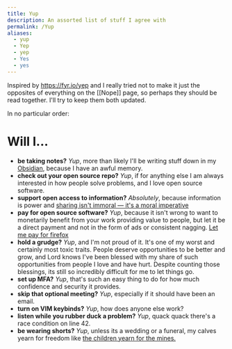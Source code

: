```yaml
---
title: Yup
description: An assorted list of stuff I agree with
permalink: /Yup
aliases:
  - yup
  - Yep
  - yep
  - Yes
  - yes
---
```


Inspired by https://fyr.io/yep and I really tried not to make it just the opposites of everything on the [[Nope]] page, so perhaps they should be read together. I'll try to keep them both updated.

In no particular order:

# Will I...

- **be taking notes?** *Yup*, more than likely I'll be writing stuff down in my [Obsidian](https://obsidian.md), because I have an awful memory.
- **check out your open source repo?** *Yup*, if for anything else I am always interested in how people solve problems, and I love open source software. 
- **support open access to information?** *Absolutely*, because information is power and [sharing isn't immoral — it's a moral imperative](https://archive.org/stream/GuerillaOpenAccessManifesto/Goamjuly2008_djvu.txt)
- **pay for open source software?** *Yup*, because it isn't wrong to want to monetarily benefit from your work providing value to people, but let it be a direct payment and not in the form of ads or consistent nagging. [Let me pay for firefox](https://discourse.mozilla.org/t/let-me-pay-for-firefox/141297)
- **hold a grudge?** *Yup*, and I'm not proud of it. It's one of my worst and certainly most toxic traits. People deserve opportunities to be better and grow, and Lord knows I've been blessed with my share of such opportunities from people I love and have hurt. Despite counting those blessings, its still so incredibly difficult for me to let things go.
- **set up MFA?** *Yup*, that's such an easy thing to do for how much confidence and security it provides. 
- **skip that optional meeting?** *Yup*, especially if it should have been an email.
- **turn on VIM keybinds?** *Yup*, how does anyone else work?
- **listen while you rubber duck a problem?** *Yup*, quack quack there's a race condition on line 42. 
- **be wearing shorts?** *Yup*, unless its a wedding or a funeral, my calves yearn for freedom like [the children yearn for the mines.](https://knowyourmeme.com/memes/the-children-yearn-for-the-mines)